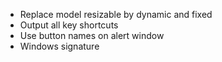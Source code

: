- Replace model resizable by dynamic and fixed
- Output all key shortcuts
- Use button names on alert window
- Windows signature
